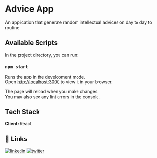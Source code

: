 # Advice App

An application that generate random intellectual advices on day to day to routine

## Available Scripts

In the project directory, you can run:

### `npm start`

Runs the app in the development mode.\
Open [http://localhost:3000](http://localhost:3000) to view it in your browser.

The page will reload when you make changes.\
You may also see any lint errors in the console.

## Tech Stack

**Client:** React


## 🔗 Links

[![linkedin](https://img.shields.io/badge/linkedin-0A66C2?style=for-the-badge&logo=linkedin&logoColor=white)](https://www.linkedin.com/in/syed-rabeet-5308341a4/)
[![twitter](https://img.shields.io/badge/twitter-1DA1F2?style=for-the-badge&logo=twitter&logoColor=white)](https://twitter.com/CuriousRabeet)

